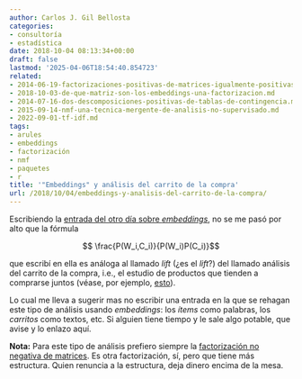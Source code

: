 ```yaml
---
author: Carlos J. Gil Bellosta
categories:
- consultoría
- estadística
date: 2018-10-04 08:13:34+00:00
draft: false
lastmod: '2025-04-06T18:54:40.854723'
related:
- 2014-06-19-factorizaciones-positivas-de-matrices-igualmente-positivas.md
- 2018-10-03-de-que-matriz-son-los-embeddings-una-factorizacion.md
- 2014-07-16-dos-descomposiciones-positivas-de-tablas-de-contingencia.md
- 2015-09-14-nmf-una-tecnica-mergente-de-analisis-no-supervisado.md
- 2022-09-01-tf-idf.md
tags:
- arules
- embeddings
- factorización
- nmf
- paquetes
- r
title: '"Embeddings" y análisis del carrito de la compra'
url: /2018/10/04/embeddings-y-analisis-del-carrito-de-la-compra/
---
```


Escribiendo la [entrada del otro día sobre _embeddings_](https://datanalytics.com/2018/10/03/de-que-matriz-son-los-embeddings-una-factorizacion/#comments), no se me pasó por alto que la fórmula


$$ \frac{P(W_i,C_i)}{P(W_i)P(C_i)}$$


que escribí en ella es análoga al llamado _lift_ (¿es el _lift_?) del llamado análisis del carrito de la compra, i.e., el estudio de productos que tienden a comprarse juntos (véase, por ejemplo, [esto](https://rpubs.com/Joaquin_AR/397172)).

Lo cual me lleva a sugerir mas no escribir una entrada en la que se rehagan este tipo de análisis usando _embeddings_: los _ítems_ como palabras, los _carritos_ como textos, etc. Si alguien tiene tiempo y le sale algo potable, que avise y lo enlazo aquí.

**Nota:** Para este tipo de análisis prefiero siempre la [factorización no negativa de matrices](https://datanalytics.com/2014/06/19/factorizaciones-positivas-de-matrices-igualmente-positivas/). Es otra factorización, sí, pero que tiene más estructura. Quien renuncia a la estructura, deja dinero encima de la mesa.